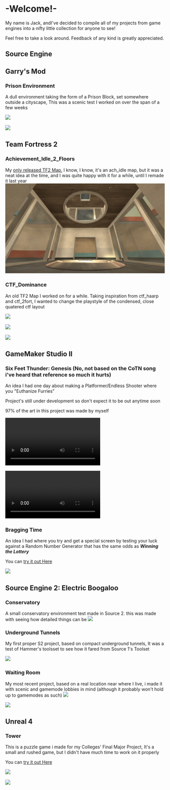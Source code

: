 # -Welcome!-

My name is Jack, andI've decided to compile all of my projects from game engines into a nifty little collection for anyone to see!

Feel free to take a look around. Feedback of any kind is greatly appreciated.


## Source Engine

## Garry's Mod

### Prison Environment

A dull environment taking the form of a Prison Block, set somewhere outside a cityscape, This was a scenic test I worked on over the span of a few weeks 

![](https://github.com/RevolverSoftworks/work/blob/gh-pages/Work/prisonoutside.jpg?raw=true)

![](https://github.com/RevolverSoftworks/work/blob/gh-pages/Work/prisoninside.jpg?raw=true)

## Team Fortress 2

### Achievement_Idle_2_Floors
My [only released TF2 Map.](https://steamcommunity.com/sharedfiles/filedetails/?id=2207478744) I know, I know, it's an ach_idle map, but it was a neat idea at the time, and I was quite happy with it for a while, until I remade it last year
![](https://github.com/RevolverSoftworks/portfolio/blob/gh-pages/Work/achidlemiddle.jpg?raw=true)


### CTF_Dominance

An old TF2 Map I worked on for a while. Taking inspiration from ctf_haarp and ctf_2fort, I wanted to change the playstyle of the condensed, close quatered ctf layout

![](https://github.com/RevolverSoftworks/work/blob/gh-pages/Work/dominanceredintel1.jpg?raw=true)

![](https://github.com/RevolverSoftworks/work/blob/gh-pages/Work/dominanceredintel.jpg?raw=true)

![](https://github.com/RevolverSoftworks/work/blob/gh-pages/Work/dominancebluintel1.jpg?raw=true)


## GameMaker Studio II

### Six Feet Thunder: Genesis (No, not based on the CoTN song i've heard that reference so much it hurts)

An idea I had one day about making a Platformer/Endless Shooter where you "Euthanize Furries"

Project's still under development so don't expect it to be out anytime soon

97% of the art in this project was made by myself

![](https://user-images.githubusercontent.com/42077029/121943517-928db800-cd49-11eb-8daa-05c90c387b68.mp4)

![](https://user-images.githubusercontent.com/42077029/121943654-b51fd100-cd49-11eb-8f1f-e71d71fe9b3c.mp4)

### Bragging Time

An idea I had where you try and get a special screen by testing your luck against a Random Number Generator that has the same odds as ***Winning the Lottery***

You can [try it out Here](https://www.dropbox.com/s/yqc7xw7vbq0nyrr/Bragging%20Time.7z?dl=1)

![](https://github.com/RevolverSoftworks/work/blob/gh-pages/Work/braggingtime.jpg?raw=true)


## Source Engine 2: Electric Boogaloo

### Conservatory

A small conservatory environment test made in Source 2. this was made with seeing how detailed things can be
![](https://github.com/RevolverSoftworks/work/blob/gh-pages/Work/conservatory.jpg?raw=true)

### Underground Tunnels

My first proper S2 project, based on compact underground tunnels, It was a test of Hammer's toolsset to see how it fared from Source 1's Toolset

![](https://github.com/RevolverSoftworks/work/blob/gh-pages/Work/undergroundtunnel.png?raw=true)

### Waiting Room

My most recent project, based on a real location near where I live, i made it with scenic and gamemode lobbies in mind (although it probably won't hold up to gamemodes as such)
![](https://github.com/RevolverSoftworks/work/blob/gh-pages/Work/waitingroom.jpg?raw=true)

![](https://github.com/RevolverSoftworks/work/blob/gh-pages/Work/waitingroom1.png?raw=true)


## Unreal 4

### Tower

This is a puzzle game i made for my Colleges' Final Major Project, It's a small and rushed game, but I didn't have much time to work on it properly

You can [try it out Here](https://r-softworks.itch.io/tower)

![](https://github.com/RevolverSoftworks/work/blob/gh-pages/Work/towersky.jpg?raw=true)

![](https://github.com/RevolverSoftworks/work/blob/gh-pages/Work/towerpuzzle.png?raw=true)

